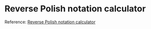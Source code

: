 # Reverse Polish notation calculator

Reference: [Reverse Polish notation calculator](http://learnyouahaskell.com/functionally-solving-problems#reverse-polish-notation-calculator "reverse")
